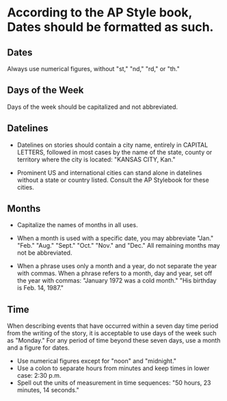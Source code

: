 # According to the AP Style book, Dates should be formatted as such.

## Dates
Always use numerical figures, without "st," "nd," "rd," or "th."

## Days of the Week
Days of the week should be capitalized and not abbreviated.

## Datelines
- Datelines on stories should contain a city name, entirely in CAPITAL LETTERS, followed in most cases by the name of the state, county or territory where the city is located:
"KANSAS CITY, Kan."

- Prominent US and international cities can stand alone in datelines without a state or country listed.  Consult the AP Stylebook for these cities.

## Months
- Capitalize the names of months in all uses.
- When a month is used with a specific date, you may abbreviate "Jan." "Feb." "Aug." "Sept." "Oct." "Nov." and "Dec." All remaining months may not be abbreviated.

- When a phrase uses only a month and a year, do not separate the year with commas. When a phrase refers to a month, day and year, set off the year with commas: "January 1972 was a cold month." "His birthday is Feb. 14, 1987."

## Time

When describing events that have occurred within a seven day time period from the writing of the story, it is acceptable to use days of the week such as "Monday." For any period of time beyond these seven days, use a month and a figure for dates.
- Use numerical figures except for "noon" and "midnight."
- Use a colon to separate hours from minutes and keep times in lower case: 2:30 p.m.
- Spell out the units of measurement in time sequences: "50 hours, 23 minutes, 14 seconds."